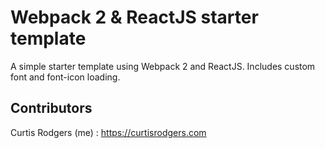 # Webpack 2 & ReactJS starter template
A simple starter template using Webpack 2 and ReactJS.  Includes custom font and font-icon loading.


## Contributors


Curtis Rodgers (me) : https://curtisrodgers.com
